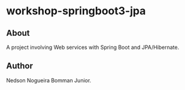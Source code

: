 # workshop-springboot3-jpa

## About 

A project involving Web services with Spring Boot and JPA/Hibernate.

## Author

Nedson Nogueira Bomman Junior.


